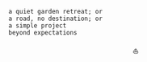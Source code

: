     a quiet garden retreat; or
    a road, no destination; or
    a simple project 
    beyond expectations

<p align=center>⛵